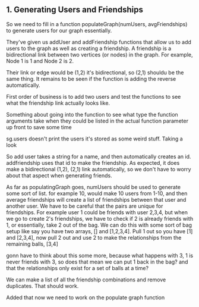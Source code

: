 ## 1. Generating Users and Friendships

So we need to fill in a function populateGraph(numUsers, avgFriendships) to
generate users for our graph essentially.

They've given us addUser and addFriendship functions that allow us to add users
to the graph as well as creating a friendship. A friendship is a bidirectional
link between two vertices (or nodes) in the graph. For example, Node 1 is 1 and
Node 2 is 2.

Their link or edge would be (1,2) it's bidirectional, so (2,1) shouldu be the
same thing. It remains to be seen if the function is adding the reverse
automatically.  

First order of business is to add two users and test the functions to see what
the friendship link actually looks like.

Something about going into the function to see what type the function arguments
take when they could be listed in the actual function parameter up front to save
some time

sg.users doesn't print the users it's stored as some weird stuff. Taking a look

So add user takes a string for a name, and then automatically creates an
id. addfriendship uses that id to make the friendship. As expected, it does make
a bidirectional (1,2), (2,1) link automatically, so we don't have to worry about
that aspect when generating friends. 

As far as populatingGraph goes, numUsers should be used to generate some sort of
list. for example 10, would make 10 users from 1-10, and then average
friendships will create a list of friendships between that user and another
user. We have to be careful that the pairs are unique for friendships. For
example user 1 could be friends with user 2,3,4, but when we go to create 2's
friendships, we have to check if 2 is already friends with 1, or essentially,
take 2 out of the bag. We can do this with some sort of bag setup like say you
have two arrays, [] and [1,2,3,4]. Pull 1 out so you have [1] and [2,3,4], now
pull 2 out and use 2 to make the relationships from the remaining balls, [3,4] 

gonn have to think about this some more, because what happens with 3, 1 is never
friends with 3, so does that mean we can put 1 back in the bag? and that the
relationships only exist for a set of balls at a time?

We can make a list of all the friendship combinations and remove
duplicates. That should work.

Added that now we need to work on the populate graph function
